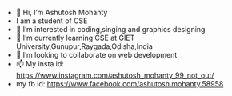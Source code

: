 - 👋 Hi, I’m Ashutosh Mohanty
- I am a student of CSE
- 👀 I’m interested in coding,singing and graphics designing
- 🌱 I’m currently learning CSE at GIET University,Gunupur,Raygada,Odisha,India
- 💞️ I’m looking to collaborate on web development
- 📫 My insta id: https://www.instagram.com/ashutosh_mohanty_99_not_out/
- my fb id: https://www.facebook.com/ashutosh.mohanty.58958

<!---
Ashutosh102/Ashutosh102 is a ✨ special ✨ repository because its `README.md` (this file) appears on your GitHub profile.
You can click the Preview link to take a look at your changes.
--->
